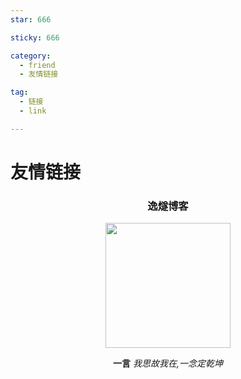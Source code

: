```yaml
---
star: 666

sticky: 666

category: 
  - friend
  - 友情链接

tag:
  - 链接
  - link

---
```


# 友情链接

<div align="center">

### 逸燧博客

<img src="/1.png" height="200px" width="200px" />

<br>

**一言** *我思故我在,一念定乾坤*


</div>